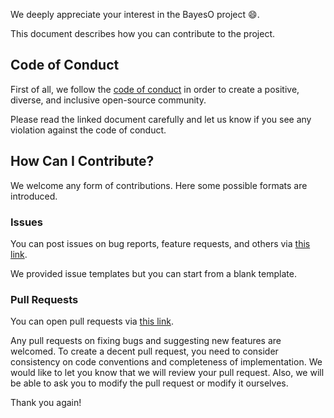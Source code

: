We deeply appreciate your interest in the BayesO project :smile:.

This document describes how you can contribute to the project.

## Code of Conduct

First of all, we follow the [code of conduct](CODE_OF_CONDUCT.md) in order to create a positive, diverse, and inclusive open-source community.

Please read the linked document carefully and let us know if you see any violation against the code of conduct.

## How Can I Contribute?

We welcome any form of contributions.
Here some possible formats are introduced.

### Issues

You can post issues on bug reports, feature requests, and others via [this link](https://github.com/jungtaekkim/bayeso/issues).

We provided issue templates but you can start from a blank template.

### Pull Requests

You can open pull requests via [this link](https://github.com/jungtaekkim/bayeso/pulls).

Any pull requests on fixing bugs and suggesting new features are welcomed.
To create a decent pull request, you need to consider consistency on code conventions and completeness of implementation.
We would like to let you know that we will review your pull request.
Also, we will be able to ask you to modify the pull request or modify it ourselves.

Thank you again!
